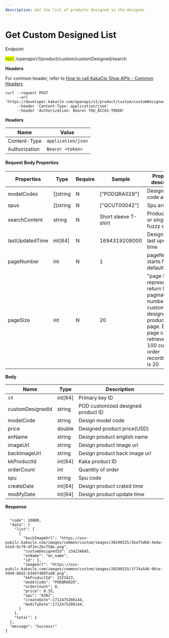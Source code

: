 ```yaml
---
description: Get the list of products designed in the designer
---
```


# Get Custom Designed List

Endpoint

<mark style="color:green;">`POST`</mark> /openapi/v1/product/custom/customDesigned/search

**Headers**

For common header, refer to [How to call KakaClo Shop APIs - Common Headers](https://docs.kakaclo.com/kuai-su-kai-shi)

```
curl --request POST
     --url 'https://developer.kakaclo.com/openapi/v1/product/custom/customDesigned/search'
     --header 'Content-Type: application/json'
     --header 'Authorization: Bearer YOU_ACCES-TOKEN'
```

**Headers**

| Name          | Value              |
| ------------- | ------------------ |
| Content-Type  | `application/json` |
| Authorization | `Bearer <token>`   |

#### Request Body Properties <a href="#response-parameter-1" id="response-parameter-1"></a>

<table><thead><tr><th>Properties</th><th width="92">Type</th><th width="83">Require</th><th width="165">Sample</th><th>Properties description</th></tr></thead><tbody><tr><td>modelCodes</td><td>[]string</td><td>N</td><td>["PODQRA028"]</td><td>Design model code array</td></tr><tr><td>spus</td><td>[]string</td><td>N</td><td>["QCUT00042"]</td><td>Spu array</td></tr><tr><td>searchContent</td><td>string</td><td>N</td><td>Short sleeve T-shirt</td><td>Product name or single spu, fuzzy query</td></tr><tr><td>lastUpdatedTime</td><td>int[64]</td><td>N</td><td>1694319208000</td><td>Design model last updated time</td></tr><tr><td>pageNumber</td><td>int</td><td>N</td><td>1</td><td>pageNumber starts from 1, default is 1</td></tr><tr><td>pageSize</td><td>int</td><td>N</td><td>20</td><td>"page Size" represents the return list pagination, the number of custom designed product per page. Each page can retrieve up to 100 custom order records.default is 20</td></tr></tbody></table>

**Body**

| Name             | Type     | Description                        |
| ---------------- | -------- | ---------------------------------- |
| `id`             | int\[64] | Primary key ID                     |
| customDesignedId | string   | POD customized designed product ID |
| modelCode        | string   | Design model code                  |
| price            | double   | Designed product price(USD)        |
| enName           | string   | Design product english name        |
| imageUrl         | string   | Design product image url           |
| backImageUrl     | string   | Design product  back image url     |
| kkProductId      | int\[64] | Kaka product ID                    |
| orderCount       | int      | Quantity of order                  |
| spu              | string   | Spu code                           |
| createDate       | int\[64] | Design product crated time         |
| modifyDate       | int\[64] | Design product update time         |

**Response**

```

  "code": 10000,
  "data": {
    "list": [
      {
        "backImageUrl": "https://oss-pubilc.kakaclo.com/images/common/custom/images/20240325/5baf5db0-4e6a-41e9-9c79-df2ec2bc758e.png",
        "customDesignedId": 234234645,
        "enName": "en_name",
        "id": 1,
        "imageUrl": "https://oss-pubilc.kakaclo.com/images/common/custom/images/20240325/1f74a546-96ce-4940-86d2-b345f4897ad0.png",
        "kkProductId": 2323423,
        "modelCode": "PODQRA028",
        "orderCount": 0,
        "price": 8.35,
        "spu": "A302",
        "createDate":1712475208144,
        "modifyDate":1712475208144,
      }
    ],
    "total": 1
  },
  "message": "Success!"
}
```
